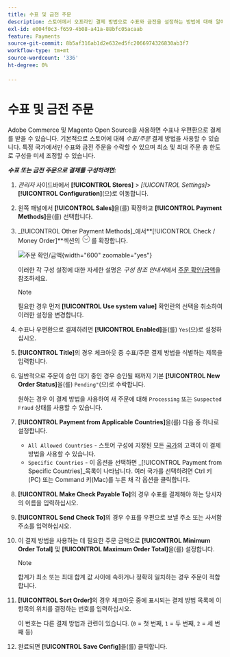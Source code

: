 ```yaml
---
title: 수표 및 금전 주문
description: 스토어에서 오프라인 결제 방법으로 수표와 금전을 설정하는 방법에 대해 알아봅니다.
exl-id: e004f0c3-f659-4b08-a41a-88bfc05acaab
feature: Payments
source-git-commit: 8b5af316ab1d2e632ed5fc2066974326830ab3f7
workflow-type: tm+mt
source-wordcount: '336'
ht-degree: 0%

---
```


# 수표 및 금전 주문

Adobe Commerce 및 Magento Open Source을 사용하면 수표나 우편환으로 결제를 받을 수 있습니다. 기본적으로 스토어에 대해 _수표/주문_ 결제 방법을 사용할 수 있습니다. 특정 국가에서만 수표와 금전 주문을 수락할 수 있으며 최소 및 최대 주문 총 한도로 구성을 미세 조정할 수 있습니다.

**_수표 또는 금전 주문으로 결제를 구성하려면:_**

1. _관리자_ 사이드바에서 **[!UICONTROL Stores]** > _[!UICONTROL Settings]_>**[!UICONTROL Configuration]**(으)로 이동합니다.

1. 왼쪽 패널에서 **[!UICONTROL Sales]**&#x200B;을(를) 확장하고 **[!UICONTROL Payment Methods]**&#x200B;을(를) 선택합니다.

1. _[!UICONTROL Other Payment Methods]_에서&#x200B;**[!UICONTROL Check / Money Order]**섹션의 ![확장 선택기](../assets/icon-display-expand.png)를 확장합니다.

   ![주문 확인/금액](../configuration-reference/sales/assets/payment-methods-check-money-order.png){width="600" zoomable="yes"}

   이러한 각 구성 설정에 대한 자세한 설명은 _구성 참조 안내서_&#x200B;에서 [주문 확인/금액](../configuration-reference/sales/payment-methods.md#check--money-order)을 참조하세요.

   >[!NOTE]
   >
   >필요한 경우 먼저 **[!UICONTROL Use system value]** 확인란의 선택을 취소하여 이러한 설정을 변경합니다.

1. 수표나 우편환으로 결제하려면 **[!UICONTROL Enabled]**&#x200B;을(를) `Yes`(으)로 설정하십시오.

1. **[!UICONTROL Title]**&#x200B;의 경우 체크아웃 중 수표/주문 결제 방법을 식별하는 제목을 입력합니다.

1. 일반적으로 주문이 승인 대기 중인 경우 승인될 때까지 기본 **[!UICONTROL New Order Status]**&#x200B;을(를) `Pending"`(으)로 수락합니다.

   원하는 경우 이 결제 방법을 사용하여 새 주문에 대해 `Processing` 또는 `Suspected Fraud` 상태를 사용할 수 있습니다.

1. **[!UICONTROL Payment from Applicable Countries]**&#x200B;을(를) 다음 중 하나로 설정합니다.

   - `All Allowed Countries` - 스토어 구성에 지정된 모든 [국가](../getting-started/store-details.md#country-options)의 고객이 이 결제 방법을 사용할 수 있습니다.
   - `Specific Countries` - 이 옵션을 선택하면 _[!UICONTROL Payment from Specific Countries]_목록이 나타납니다. 여러 국가를 선택하려면 Ctrl 키(PC) 또는 Command 키(Mac)를 누른 채 각 옵션을 클릭합니다.

1. **[!UICONTROL Make Check Payable To]**&#x200B;의 경우 수표를 결제해야 하는 당사자의 이름을 입력하십시오.

1. **[!UICONTROL Send Check To]**&#x200B;의 경우 수표를 우편으로 보낼 주소 또는 사서함 주소를 입력하십시오.

1. 이 결제 방법을 사용하는 데 필요한 주문 금액으로 **[!UICONTROL Minimum Order Total]** 및 **[!UICONTROL Maximum Order Total]**&#x200B;을(를) 설정합니다.

   >[!NOTE]
   >
   >합계가 최소 또는 최대 합계 값 사이에 속하거나 정확히 일치하는 경우 주문이 적합합니다.

1. **[!UICONTROL Sort Order]**&#x200B;의 경우 체크아웃 중에 표시되는 결제 방법 목록에 이 항목의 위치를 결정하는 번호를 입력하십시오.

   이 번호는 다른 결제 방법과 관련이 있습니다. (`0` = 첫 번째, `1` = 두 번째, `2` = 세 번째 등)

1. 완료되면 **[!UICONTROL Save Config]**&#x200B;을(를) 클릭합니다.
